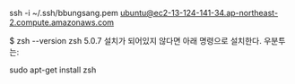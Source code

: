 ssh -i ~/.ssh/bbungsang.pem ubuntu@ec2-13-124-141-34.ap-northeast-2.compute.amazonaws.com

$ zsh --version
zsh 5.0.7
설치가 되어있지 않다면 아래 명령으로 설치한다. 우분투는:

sudo apt-get install zsh
